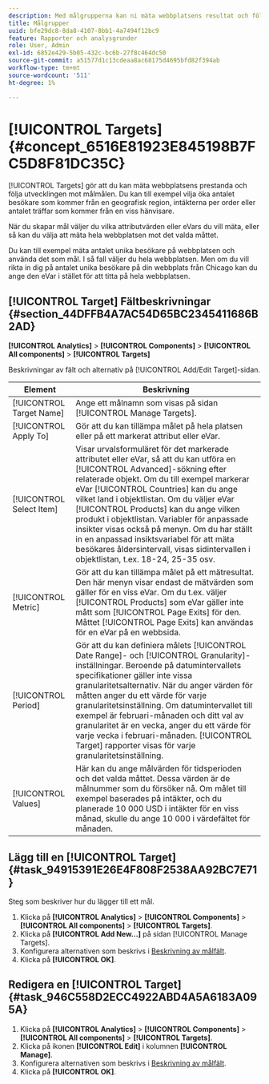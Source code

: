 ```yaml
---
description: Med målgrupperna kan ni mäta webbplatsens resultat och följa utvecklingen mot målmålen. Du kan till exempel vilja öka antalet besökare som kommer från en geografisk region, intäkterna per order eller antalet träffar som kommer från en viss hänvisare.
title: Målgrupper
uuid: bfe29dc8-8da8-4107-8bb1-4a7494f12bc9
feature: Rapporter och analysgrunder
role: User, Admin
exl-id: 6852e429-5b05-432c-bc6b-27f8c464dc50
source-git-commit: a51577d1c13cdeaa8ac68175d4695bfd82f394ab
workflow-type: tm+mt
source-wordcount: '511'
ht-degree: 1%

---
```


# [!UICONTROL Targets] {#concept_6516E81923E845198B7FC5D8F81DC35C}

[!UICONTROL Targets] gör att du kan mäta webbplatsens prestanda och följa utvecklingen mot målmålen. Du kan till exempel vilja öka antalet besökare som kommer från en geografisk region, intäkterna per order eller antalet träffar som kommer från en viss hänvisare.

När du skapar mål väljer du vilka attributvärden eller eVars du vill mäta, eller så kan du välja att mäta hela webbplatsen mot det valda måttet.

Du kan till exempel mäta antalet unika besökare på webbplatsen och använda det som mål. I så fall väljer du hela webbplatsen. Men om du vill rikta in dig på antalet unika besökare på din webbplats från Chicago kan du ange den eVar i stället för att titta på hela webbplatsen.

## [!UICONTROL Target] Fältbeskrivningar {#section_44DFFB4A7AC54D65BC2345411686B2AD}

**[!UICONTROL Analytics]** > **[!UICONTROL Components]** > **[!UICONTROL All components]** > **[!UICONTROL Targets]**

Beskrivningar av fält och alternativ på [!UICONTROL Add/Edit Target]-sidan.

| Element | Beskrivning |
| --- | --- |
| [!UICONTROL Target Name] | Ange ett målnamn som visas på sidan [!UICONTROL Manage Targets]. |
| [!UICONTROL Apply To] | Gör att du kan tillämpa målet på hela platsen eller på ett markerat attribut eller eVar. |
| [!UICONTROL Select Item] | Visar urvalsformuläret för det markerade attributet eller eVar, så att du kan utföra en [!UICONTROL Advanced]-sökning efter relaterade objekt. Om du till exempel markerar eVar [!UICONTROL Countries] kan du ange vilket land i objektlistan. Om du väljer eVar [!UICONTROL Products] kan du ange vilken produkt i objektlistan. Variabler för anpassade insikter visas också på menyn. Om du har ställt in en anpassad insiktsvariabel för att mäta besökares åldersintervall, visas sidintervallen i objektlistan, t.ex. 18-24, 25-35 osv. |
| [!UICONTROL Metric] | Gör att du kan tillämpa målet på ett mätresultat. Den här menyn visar endast de mätvärden som gäller för en viss eVar. Om du t.ex. väljer [!UICONTROL Products] som eVar gäller inte mått som [!UICONTROL Page Exits] för den. Måttet [!UICONTROL Page Exits] kan användas för en eVar på en webbsida. |
| [!UICONTROL Period] | Gör att du kan definiera målets [!UICONTROL Date Range]- och [!UICONTROL Granularity]-inställningar. Beroende på datumintervallets specifikationer gäller inte vissa granularitetsalternativ. När du anger värden för måtten anger du ett värde för varje granularitetsinställning. Om datumintervallet till exempel är februari-månaden och ditt val av granularitet är en vecka, anger du ett värde för varje vecka i februari-månaden. [!UICONTROL Target] rapporter visas för varje granularitetsinställning. |
| [!UICONTROL Values] | Här kan du ange målvärden för tidsperioden och det valda måttet. Dessa värden är de målnummer som du försöker nå. Om målet till exempel baserades på intäkter, och du planerade 10 000 USD i intäkter för en viss månad, skulle du ange 10 000 i värdefältet för månaden. |

## Lägg till en [!UICONTROL Target] {#task_94915391E26E4F808F2538AA92BC7E71}

Steg som beskriver hur du lägger till ett mål.

1. Klicka på **[!UICONTROL Analytics]** > **[!UICONTROL Components]** > **[!UICONTROL All components]** > **[!UICONTROL Targets]**.
1. Klicka på **[!UICONTROL Add New...]** på sidan [!UICONTROL Manage Targets].
1. Konfigurera alternativen som beskrivs i [Beskrivning av målfält](/help/analyze/reports-analytics/targets.md#section_44DFFB4A7AC54D65BC2345411686B2AD).
1. Klicka på **[!UICONTROL OK]**.

## Redigera en [!UICONTROL Target] {#task_946C558D2ECC4922ABD4A5A6183A095A}

1. Klicka på **[!UICONTROL Analytics]** > **[!UICONTROL Components]** > **[!UICONTROL All components]** > **[!UICONTROL Targets]**.
1. Klicka på ikonen **[!UICONTROL Edit]** i kolumnen **[!UICONTROL Manage]**.
1. Konfigurera alternativen som beskrivs i [Beskrivning av målfält](/help/analyze/reports-analytics/targets.md#section_44DFFB4A7AC54D65BC2345411686B2AD).
1. Klicka på **[!UICONTROL OK]**.
